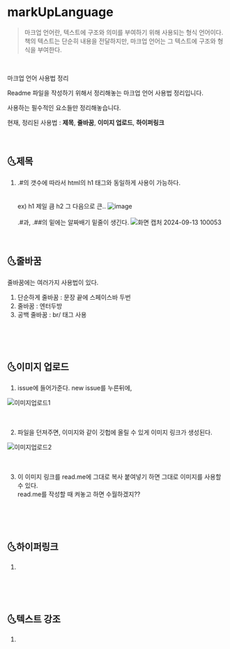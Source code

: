 # markUpLanguage  

> 마크업 언어란, 텍스트에 구조와 의미를 부여하기 위해 사용되는 형식 언어이다.  
> 책의 텍스트는 단순히 내용을 전달하지만, 마크업 언어는 그 텍스트에 구조와 형식을 부여한다.
<br/>

마크업 언어 사용법 정리

Readme 파일을 작성하기 위해서 정리해놓는 마크업 언어 사용법 정리입니다.  

사용하는 필수적인 요소들만 정리해놓습니다.  

현재, 정리된 사용법 : **제목**, **줄바꿈**, **이미지 업로드**, **하이퍼링크**
<br/>
<br/>
<br/>
## 🌜제목
1. .#의 갯수에 따라서 html의 h1 태그와 동일하게 사용이 가능하다.  
<br/><br/>
ex) h1 제일 큼 h2 그 다음으로 큰..
![image](https://github.com/user-attachments/assets/d0c4b299-ae51-4eb3-9132-1b9d171e857c)
<br/><br/>
.#과, .##의 밑에는 알짜배기 밑줄이 생긴다.
![화면 캡처 2024-09-13 100053](https://github.com/user-attachments/assets/c555b704-9aeb-453e-bd25-4dfba9e99cdd)
<br/><br/><br/>

## 🌜줄바꿈
줄바꿈에는 여러가지 사용법이 있다.  
1. 단순하게 줄바꿈 : 문장 끝에 스페이스바 두번
3. 줄바꿈 : 엔터두방
4. 공백 줄바꿈 : br/ 태그 사용

<br/><br/><br/>
## 🌜이미지 업로드
1. issue에 들어가준다. new issue를 누른뒤에,

![이미지업로드1](https://github.com/user-attachments/assets/e41a5b29-ca1b-4718-8d30-dae2302a18dc)
<br/><br/><br/>

2. 파일을 던져주면, 이미지와 같이 깃헙에 올릴 수 있게 이미지 링크가 생성된다.

![이미지업로드2](https://github.com/user-attachments/assets/3f20b9d1-955b-4340-bb19-3ec71f442540)
<br/><br/><br/>

3. 이 이미지 링크를 read.me에 그대로 복사 붙여넣기 하면 그대로 이미지를 사용할 수 있다.  
read.me를 작성할 때 켜놓고 하면 수월하겠지??

<br/><br/><br/>
## 🌜하이퍼링크
1. 

<br/><br/><br/>
## 🌜텍스트 강조
1. 
